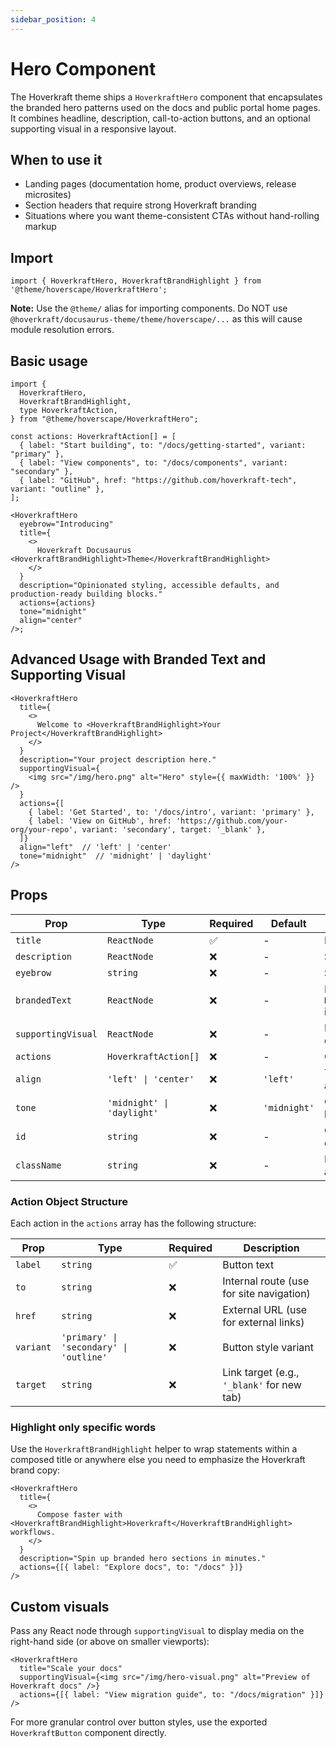 ```yaml
---
sidebar_position: 4
---
```


# Hero Component

The Hoverkraft theme ships a `HoverkraftHero` component that encapsulates the branded hero patterns used on the docs and public portal home pages. It combines headline, description, call-to-action buttons, and an optional supporting visual in a responsive layout.

## When to use it

- Landing pages (documentation home, product overviews, release microsites)
- Section headers that require strong Hoverkraft branding
- Situations where you want theme-consistent CTAs without hand-rolling markup

## Import

```tsx
import { HoverkraftHero, HoverkraftBrandHighlight } from '@theme/hoverscape/HoverkraftHero';
```

**Note:** Use the `@theme/` alias for importing components. Do NOT use `@hoverkraft/docusaurus-theme/theme/hoverscape/...` as this will cause module resolution errors.

## Basic usage

```tsx title="src/pages/index.tsx"
import {
  HoverkraftHero,
  HoverkraftBrandHighlight,
  type HoverkraftAction,
} from "@theme/hoverscape/HoverkraftHero";

const actions: HoverkraftAction[] = [
  { label: "Start building", to: "/docs/getting-started", variant: "primary" },
  { label: "View components", to: "/docs/components", variant: "secondary" },
  { label: "GitHub", href: "https://github.com/hoverkraft-tech", variant: "outline" },
];

<HoverkraftHero
  eyebrow="Introducing"
  title={
    <>
      Hoverkraft Docusaurus <HoverkraftBrandHighlight>Theme</HoverkraftBrandHighlight>
    </>
  }
  description="Opinionated styling, accessible defaults, and production-ready building blocks."
  actions={actions}
  tone="midnight"
  align="center"
/>;
```

## Advanced Usage with Branded Text and Supporting Visual

```tsx
<HoverkraftHero
  title={
    <>
      Welcome to <HoverkraftBrandHighlight>Your Project</HoverkraftBrandHighlight>
    </>
  }
  description="Your project description here."
  supportingVisual={
    <img src="/img/hero.png" alt="Hero" style={{ maxWidth: '100%' }} />
  }
  actions={[
    { label: 'Get Started', to: '/docs/intro', variant: 'primary' },
    { label: 'View on GitHub', href: 'https://github.com/your-org/your-repo', variant: 'secondary', target: '_blank' },
  ]}
  align="left"  // 'left' | 'center'
  tone="midnight"  // 'midnight' | 'daylight'
/>
```

## Props

| Prop | Type | Required | Default | Description |
|------|------|----------|---------|-------------|
| `title` | `ReactNode` | ✅ | - | Main heading text |
| `description` | `ReactNode` | ❌ | - | Subheading text |
| `eyebrow` | `string` | ❌ | - | Small text above title |
| `brandedText` | `ReactNode` | ❌ | - | Deprecated: use `HoverkraftBrandHighlight` in title |
| `supportingVisual` | `ReactNode` | ❌ | - | Image or graphic to display |
| `actions` | `HoverkraftAction[]` | ❌ | - | Call-to-action buttons |
| `align` | `'left' \| 'center'` | ❌ | `'left'` | Text alignment and grid alignment |
| `tone` | `'midnight' \| 'daylight'` | ❌ | `'midnight'` | Color scheme (dark or light background) |
| `id` | `string` | ❌ | - | Optional DOM ID for deep-linking |
| `className` | `string` | ❌ | - | Extend styling with additional classes |

### Action Object Structure

Each action in the `actions` array has the following structure:

| Prop | Type | Required | Description |
|------|------|----------|-------------|
| `label` | `string` | ✅ | Button text |
| `to` | `string` | ❌ | Internal route (use for site navigation) |
| `href` | `string` | ❌ | External URL (use for external links) |
| `variant` | `'primary' \| 'secondary' \| 'outline'` | ❌ | Button style variant |
| `target` | `string` | ❌ | Link target (e.g., `'_blank'` for new tab) |

### Highlight only specific words

Use the `HoverkraftBrandHighlight` helper to wrap statements within a composed title or anywhere else you need to emphasize the Hoverkraft brand copy:

```tsx
<HoverkraftHero
  title={
    <>
      Compose faster with <HoverkraftBrandHighlight>Hoverkraft</HoverkraftBrandHighlight> workflows.
    </>
  }
  description="Spin up branded hero sections in minutes."
  actions={[{ label: "Explore docs", to: "/docs" }]}
/>
```

## Custom visuals

Pass any React node through `supportingVisual` to display media on the right-hand side (or above on smaller viewports):

```tsx
<HoverkraftHero
  title="Scale your docs"
  supportingVisual={<img src="/img/hero-visual.png" alt="Preview of Hoverkraft docs" />}
  actions={[{ label: "View migration guide", to: "/docs/migration" }]}
/>
```

For more granular control over button styles, use the exported `HoverkraftButton` component directly.
